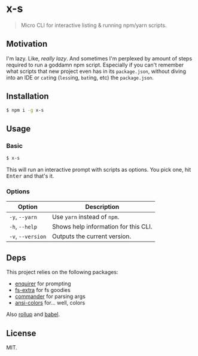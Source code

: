 # x-s

> Micro CLI for interactive listing & running npm/yarn scripts.

## Motivation

I'm lazy. Like, *really lazy*. And sometimes I'm perplexed by amount of steps
required to run a goddamn npm script. Especially if you can't remember what
scripts that new project even has in its `package.json`, without diving into an
IDE or `cat`ing (`less`ing, `bat`ing, etc) the `package.json`.

## Installation

```bash
$ npm i -g x-s
```

## Usage

### Basic

```bash
$ x-s
```

This will run an interactive prompt with scripts as options. You pick one, hit
<kbd>Enter</kbd> and that's it.

### Options

| Option            | Description                          |
| ----------------- | ------------------------------------ |
| `-y`, `--yarn`    | Use `yarn` instead of `npm`.         |
| `-h`, `--help`    | Shows help information for this CLI. |
| `-v`, `--version` | Outputs the current version.         |

## Deps

This project relies on the following packages:

- [enquirer](https://github.com/enquirer/enquirer) for prompting
- [fs-extra](https://github.com/jprichardson/node-fs-extra) for fs goodies
- [commander](https://github.com/tj/commander.js#readme) for parsing args
- [ansi-colors](https://github.com/doowb/ansi-colors) for... well, colors

Also [rollup](https://rollupjs.org/) and [babel](https://babeljs.io/).

## License

MIT.
